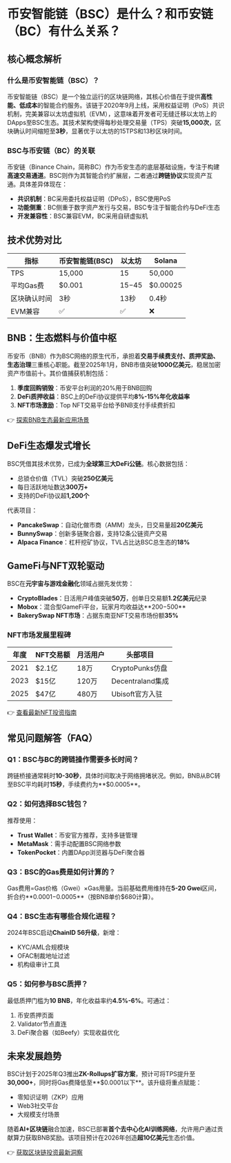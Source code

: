 # 币安智能链（BSC）是什么？和币安链（BC）有什么关系？

## 核心概念解析

### 什么是币安智能链（BSC）？
币安智能链（BSC）是一个独立运行的区块链网络，其核心价值在于提供**高性能、低成本**的智能合约服务。该链于2020年9月上线，采用权益证明（PoS）共识机制，完美兼容以太坊虚拟机（EVM），这意味着开发者可无缝迁移以太坊上的DApps至BSC生态。其技术架构使得每秒处理交易量（TPS）突破**15,000次**，区块确认时间缩短至**3秒**，显著优于以太坊的15TPS和13秒区块时间。

### BSC与币安链（BC）的关联
币安链（Binance Chain，简称BC）作为币安生态的底层基础设施，专注于构建**高速交易通道**。BSC则作为其智能合约扩展层，二者通过**跨链协议**实现资产互通。具体差异体现在：
- **共识机制**：BC采用委托权益证明（DPoS），BSC使用PoS
- **功能侧重**：BC侧重于数字资产发行与交易，BSC专注于智能合约与DeFi生态
- **开发兼容性**：BSC兼容EVM，BC采用自研虚拟机

## 技术优势对比

| 指标          | 币安智能链(BSC) | 以太坊          | Solana          |
|---------------|----------------|----------------|----------------|
| TPS           | 15,000         | 15             | 50,000         |
| 平均Gas费     | $0.001         | $15-$45        | $0.00025       |
| 区块确认时间  | 3秒            | 13秒           | 0.4秒          |
| EVM兼容       | ✅             | ✅             | ❌              |

## BNB：生态燃料与价值中枢
币安币（BNB）作为BSC网络的原生代币，承担着**交易手续费支付、质押奖励、生态治理**三重核心职能。截至2025年1月，BNB市值突破**1000亿美元**，稳居加密资产市值前十。其价值捕获机制包括：
1. **季度回购销毁**：币安平台利润的20%用于BNB回购
2. **DeFi质押收益**：BSC上的DeFi协议提供平均**8%-15%年化收益率**
3. **NFT市场激励**：Top NFT交易平台给予BNB支付手续费折扣

👉 [探索BNB生态最新应用场景](https://bit.ly/okx_welcome)

## DeFi生态爆发式增长
BSC凭借其技术优势，已成为**全球第三大DeFi公链**。核心数据包括：
- 总锁仓价值（TVL）突破**250亿美元**
- 每日活跃地址数达**300万+**
- 支持的DeFi协议超**1,200个**

代表项目：
- **PancakeSwap**：自动化做市商（AMM）龙头，日交易量超**20亿美元**
- **BunnySwap**：创新多链聚合器，支持12条公链资产交易
- **Alpaca Finance**：杠杆挖矿协议，TVL占比达BSC总生态的**18%**

## GameFi与NFT双轮驱动
BSC在**元宇宙与游戏金融化**领域占据先发优势：
- **CryptoBlades**：日活用户峰值突破**50万**，创单日交易额**1.2亿美元**纪录
- **Mobox**：混合型GameFi平台，玩家月均收益达**$200-$500**
- **BakerySwap NFT市场**：占据东南亚NFT交易市场份额**35%**

### NFT市场发展里程碑
| 年度 | NFT交易额 | 月活用户 | 头部项目 |
|------|-----------|----------|----------|
| 2021 | $2.1亿    | 18万     | CryptoPunks仿盘 |
| 2023 | $15亿     | 120万    | Decentraland集成 |
| 2025 | $47亿     | 480万    | Ubisoft官方入驻 |

👉 [查看最新NFT投资指南](https://bit.ly/okx_welcome)

## 常见问题解答（FAQ）

### Q1：BSC与BC的跨链操作需要多长时间？
跨链桥接通常耗时**10-30秒**，具体时间取决于网络拥堵状况。例如，BNB从BC转至BSC平均耗时**15秒**，手续费约为**$0.0005**。

### Q2：如何选择BSC钱包？
推荐使用：
- **Trust Wallet**：币安官方推荐，支持多链管理
- **MetaMask**：需手动配置BSC网络参数
- **TokenPocket**：内置DApp浏览器与DeFi聚合器

### Q3：BSC的Gas费是如何计算的？
Gas费用=Gas价格（Gwei）×Gas用量。当前基础费用维持在**5-20 Gwei**区间，折合约**$0.0001-$0.0005**（按BNB单价$680计算）。

### Q4：BSC生态有哪些合规化进程？
2024年BSC启动**ChainID 56升级**，新增：
- KYC/AML合规模块
- OFAC制裁地址过滤
- 机构级审计工具

### Q5：如何参与BSC质押？
最低质押门槛为**10 BNB**，年化收益率约**4.5%-6%**。可通过：
1. 币安质押页面
2. Validator节点直连
3. DeFi聚合器（如Beefy）实现收益优化

## 未来发展趋势
BSC计划于2025年Q3推出**ZK-Rollups扩容方案**，预计可将TPS提升至**30,000+**，同时将Gas费降低至**$0.0001以下**。该升级将重点赋能：
- 零知识证明（ZKP）应用
- Web3社交平台
- 大规模支付场景

随着**AI+区块链**融合加速，BSC已部署**首个去中心化AI训练网络**，允许用户通过贡献算力获取BNB奖励。该项目预计在2026年创造**超10亿美元**生态价值。

👉 [获取区块链投资最新洞察](https://bit.ly/okx_welcome)